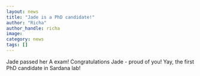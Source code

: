 ```yaml
---
layout: news
title: "Jade is a PhD candidate!"
author: "Richa"
author_handle: richa
image: 
category: news
tags: []
---
```

Jade passed her A exam! Congratulations Jade - proud of you! Yay, the first PhD candidate in Sardana lab!